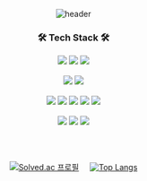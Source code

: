 <div align=center>
  
<!-- ![slice](https://capsule-render.vercel.app/api?type=slice&color=auto&height=200&text=Hi&nbsp;there👋&fontSize=48&fontAlign=80&rotate=12&fontAlignY=15&desc=YeongSeo's&nbsp;GitHub!&descAlign=80&descAlignY=35) <br>  -->

![header](https://capsule-render.vercel.app/api?type=waving&color=auto&height=270&section=header&text=Welcome&fontSize=70&animation=fadeIn&fontAlignY=38&desc=YeongSeo's&nbsp;%20GitHub!&descAlignY=53&descAlign=57)
 <br>  


### 🛠 Tech Stack 🛠
<img src="https://img.shields.io/badge/Java-007396?style=flat-square&logo=java&logoColor=white"/></a>
<img src="https://img.shields.io/badge/C++-00599C?style=flat-square&logo=C%2B%2B&logoColor=white"/></a>
<img src="https://img.shields.io/badge/Python-3766AB?style=flat-square&logo=Python&logoColor=white"/></a> 
<br>  
<img src="https://img.shields.io/badge/Spring-6DB33F?style=flat-square&logo=Spring&logoColor=white"/></a>
<img src="https://img.shields.io/badge/MySQL-4479A1?style=flat-square&logo=MySql&logoColor=white"/></a>
<br>  
<img src="https://img.shields.io/badge/HTML5-F93F17?style=flat-square&logo=html5&logoColor=white"/></a>
<img src="https://img.shields.io/badge/CSS-1572B6?style=flat-square&logo=css3&logoColor=white"/></a>
<img src="https://img.shields.io/badge/JavaScript-ffb13b?style=flat-square&logo=javascript&logoColor=white"/></a>
<img src="https://img.shields.io/badge/React.js-61DAFB?style=flat-square&logo=React&logoColor=black"/></a>
<img src="https://img.shields.io/badge/Vue.js-4FC08D?style=flat-square&logo=Vue.js&logoColor=black"/></a>
<br>  
<img src="https://img.shields.io/badge/Git-F05032?style=flat-square&logo=Git&logoColor=white"/></a>
<img src="https://img.shields.io/badge/Jira-0052CC?style=flat-square&logo=Jira&logoColor=white"/></a>
<img src="https://img.shields.io/badge/AWS-232F3E?style=flat-square&logo=amazonaws&logoColor=white"/></a>

<br>  
<br>  

[![Solved.ac 프로필](http://mazassumnida.wtf/api/v2/generate_badge?boj=you2882)](https://solved.ac/you2882) &nbsp; &nbsp;
[![Top Langs](https://github-readme-stats.vercel.app/api/top-langs/?username=hanb613&layout=compact)](https://github.com/hanb613/github-readme-stats)

 
</div>
